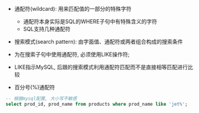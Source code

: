 + 通配符(wildcard): 用来匹配值的一部分的特殊字符
    + 通配符本身实际是SQL的WHERE子句中有特殊含义的字符
    + SQL支持几种通配符

+ 搜索模式(search pattern): 由字面值、通配符或两者组合构成的搜索条件

+ 为在搜索子句中使用通配符, 必须使用LIKE操作符;
+ LIKE指示MySQL, 后跟的搜索模式利用通配符匹配而不是直接相等匹配进行比较

+ 百分号(%)通配符

```sql
-- 根据mysql配置, 大小写不敏感
select prod_id, prod_name from products where prod_name like 'jet%';


```